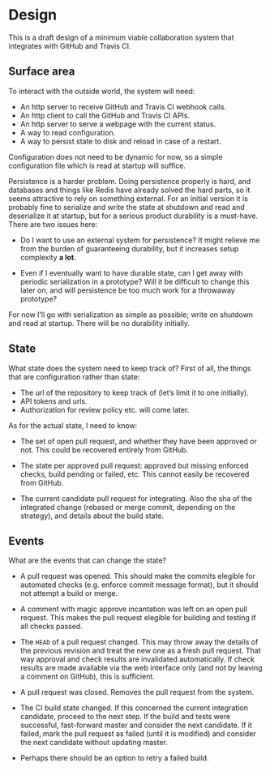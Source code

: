 # Design

This is a draft design of a minimum viable collaboration system that integrates
with GitHub and Travis CI.

## Surface area

To interact with the outside world, the system will need:

 * An http server to receive GitHub and Travis CI webhook calls.
 * An http client to call the GitHub and Travis CI APIs.
 * An http server to serve a webpage with the current status.
 * A way to read configuration.
 * A way to persist state to disk and reload in case of a restart.

Configuration does not need to be dynamic for now, so a simple configuration
file which is read at startup will suffice.

Persistence is a harder problem. Doing persistence properly is hard, and
databases and things like Redis have already solved the hard parts, so it seems
attractive to rely on something external. For an initial version it is probably
fine to serialize and write the state at shutdown and read and deserialize it at
startup, but for a serious product durability is a must-have. There are two
issues here:

 * Do I want to use an external system for persistence? It might relieve me from
   the burden of guaranteeing durability, but it increases setup complexity
   **a lot**.

 * Even if I eventually want to have durable state, can I get away with
   periodic serialization in a prototype? Will it be difficult to change this
   later on, and will persistence be too much work for a throwaway prototype?

For now I’ll go with serialization as simple as possible; write on shutdown and
read at startup. There will be no durability initially.

## State

What state does the system need to keep track of? First of all, the things that
are configuration rather than state:

 * The url of the repository to keep track of (let’s limit it to one initially).
 * API tokens and urls.
 * Authorization for review policy etc. will come later.

As for the actual state, I need to know:

 * The set of open pull request, and whether they have been approved or not.
   This could be recovered entirely from GitHub.

 * The state per approved pull request: approved but missing enforced checks,
   build pending or failed, etc. This cannot easily be recovered from GitHub.

 * The current candidate pull request for integrating. Also the sha of the
   integrated change (rebased or merge commit, depending on the strategy), and
   details about the build state.

## Events

What are the events that can change the state?

 * A pull request was opened. This should make the commits elegible for
   automated checks (e.g. enforce commit message format), but it should not
   attempt a build or merge.

 * A comment with magic approve incantation was left on an open pull request.
   This makes the pull request elegible for building and testing if all checks
   passed.

 * The `HEAD` of a pull request changed. This may throw away the details of the
   previous revision and treat the new one as a fresh pull request. That way
   approval and check results are invalidated automatically. If check results
   are made available via the web interface only (and not by leaving a comment
   on GitHub), this is sufficient.

 * A pull request was closed. Removes the pull request from the system.

 * The CI build state changed. If this concerned the current integration
   candidate, proceed to the next step. If the build and tests were successful,
   fast-forward master and consider the next candidate. If it failed, mark the
   pull request as failed (until it is modified) and consider the next candidate
   without updating master.

 * Perhaps there should be an option to retry a failed build.

